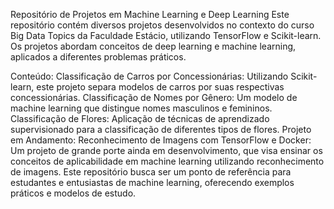 Repositório de Projetos em Machine Learning e Deep Learning
Este repositório contém diversos projetos desenvolvidos no contexto do curso Big Data Topics da Faculdade Estácio, utilizando TensorFlow e Scikit-learn. Os projetos abordam conceitos de deep learning e machine learning, aplicados a diferentes problemas práticos.

Conteúdo:
Classificação de Carros por Concessionárias: Utilizando Scikit-learn, este projeto separa modelos de carros por suas respectivas concessionárias.
Classificação de Nomes por Gênero: Um modelo de machine learning que distingue nomes masculinos e femininos.
Classificação de Flores: Aplicação de técnicas de aprendizado supervisionado para a classificação de diferentes tipos de flores.
Projeto em Andamento:
Reconhecimento de Imagens com TensorFlow e Docker: Um projeto de grande porte ainda em desenvolvimento, que visa ensinar os conceitos de aplicabilidade em machine learning utilizando reconhecimento de imagens.
Este repositório busca ser um ponto de referência para estudantes e entusiastas de machine learning, oferecendo exemplos práticos e modelos de estudo.
